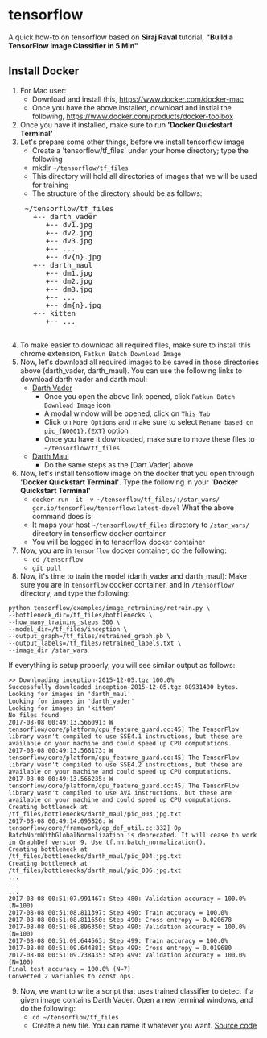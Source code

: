 # tensorflow

A quick how-to on tensorflow based on **Siraj Raval** tutorial, **"Build a TensorFlow Image Classifier in 5 Min"**

## Install Docker
1. For Mac user:
    * Download and install this, https://www.docker.com/docker-mac
    * Once you have the above installed, download and instlal the following, https://www.docker.com/products/docker-toolbox
2. Once you have it installed, make sure to run **'Docker Quickstart Terminal'**
3. Let's prepare some other things, before we install tensorflow image
    * Create a 'tensorflow/tf_files' under your home directory; type the following
    * mkdir `~/tensorflow/tf_files`
    * This directory will hold all directories of images that we will be used for training
    * The structure of the directory should be as follows:
    <pre>
    ~/tensorflow/tf_files
      +-- darth_vader
         +-- dv1.jpg
         +-- dv2.jpg
         +-- dv3.jpg
         +-- ...
         +-- dv{n}.jpg
      +-- darth_maul
         +-- dm1.jpg
         +-- dm2.jpg
         +-- dm3.jpg
         +-- ...
         +-- dm{n}.jpg
      +-- kitten
         +-- ...
     </pre>
4. To make easier to download all required files, make sure to install this chrome extension, `Fatkun Batch Download Image`
5. Now, let's download all required images to be saved in those directories above (darth_vader, darth_maul). You can use the following links to download darth vader and darth maul:
    * [Darth Vader](https://www.google.com/search?q=darth+vader&source=lnms&tbm=isch&sa=X&ved=0ahUKEwi9g8GVqcbVAhUK8GMKHUc9DlwQ_AUICigB&biw=1276&bih=703)
        * Once you open the above link opened, click `Fatkun Batch Download Image` icon
        * A modal window will be opened, click on `This Tab`
        * Click on `More Options` and make sure to select `Rename based on pic_{NO001}.{EXT}` option
        * Once you have it downloaded, make sure to move these files to `~/tensorflow/tf_files`
    * [Darth Maul](https://www.google.com/search?biw=1276&bih=703&tbm=isch&sa=1&q=darth+maul&oq=darth+maul&gs_l=psy-ab.3..0l4.159357.159830.0.160359.4.4.0.0.0.0.166.351.2j1.3.0....0...1.1.64.psy-ab..1.3.351.816QVobFZ9w)
        * Do the same steps as the [Dart Vader] above
6. Now, let's install tensoflow image on the docker that you open through **'Docker Quickstart Terminal'**. Type the following in your **'Docker Quickstart Terminal'**
    * `docker run -it -v ~/tensorflow/tf_files/:/star_wars/ gcr.io/tensorflow/tensorflow:latest-devel`
What the above command does is:
    * It maps your host `~/tensorflow/tf_files` directory to `/star_wars/` directory in tensorflow docker container
    * You will be logged in to tensorflow docker container
7. Now, you are in `tensorflow` docker container, do the following:
    * `cd /tensorflow`
    * `git pull`
8. Now, it's time to train the model (darth_vader and darth_maul):
Make sure you are in `tensorflow` docker container, and in `/tensorflow/` directory, and type the following:
```
python tensorflow/examples/image_retraining/retrain.py \
--bottleneck_dir=/tf_files/bottlenecks \
--how_many_training_steps 500 \
--model_dir=/tf_files/inception \
--output_graph=/tf_files/retrained_graph.pb \
--output_labels=/tf_files/retrained_labels.txt \
--image_dir /star_wars
```
If everything is setup properly, you will see similar output as follows:
```
>> Downloading inception-2015-12-05.tgz 100.0%
Successfully downloaded inception-2015-12-05.tgz 88931400 bytes.
Looking for images in 'darth_maul'
Looking for images in 'darth_vader'
Looking for images in 'kitten'
No files found
2017-08-08 00:49:13.566091: W tensorflow/core/platform/cpu_feature_guard.cc:45] The TensorFlow library wasn't compiled to use SSE4.1 instructions, but these are available on your machine and could speed up CPU computations.
2017-08-08 00:49:13.566173: W tensorflow/core/platform/cpu_feature_guard.cc:45] The TensorFlow library wasn't compiled to use SSE4.2 instructions, but these are available on your machine and could speed up CPU computations.
2017-08-08 00:49:13.566235: W tensorflow/core/platform/cpu_feature_guard.cc:45] The TensorFlow library wasn't compiled to use AVX instructions, but these are available on your machine and could speed up CPU computations.
Creating bottleneck at /tf_files/bottlenecks/darth_maul/pic_003.jpg.txt
2017-08-08 00:49:14.095826: W tensorflow/core/framework/op_def_util.cc:332] Op BatchNormWithGlobalNormalization is deprecated. It will cease to work in GraphDef version 9. Use tf.nn.batch_normalization().
Creating bottleneck at /tf_files/bottlenecks/darth_maul/pic_004.jpg.txt
Creating bottleneck at /tf_files/bottlenecks/darth_maul/pic_006.jpg.txt
...
...
...
2017-08-08 00:51:07.991467: Step 480: Validation accuracy = 100.0% (N=100)
2017-08-08 00:51:08.811397: Step 490: Train accuracy = 100.0%
2017-08-08 00:51:08.811650: Step 490: Cross entropy = 0.020678
2017-08-08 00:51:08.896350: Step 490: Validation accuracy = 100.0% (N=100)
2017-08-08 00:51:09.644563: Step 499: Train accuracy = 100.0%
2017-08-08 00:51:09.644881: Step 499: Cross entropy = 0.019680
2017-08-08 00:51:09.738435: Step 499: Validation accuracy = 100.0% (N=100)
Final test accuracy = 100.0% (N=7)
Converted 2 variables to const ops.
```
9. Now, we want to write a script that uses trained classifier to detect if a given image contains Darth Vader. Open a new terminal windows, and do the following:
    * `cd ~/tensorflow/tf_files`
    * Create a new file. You can name it whatever you want. [Source code](./tf_classify.py)
